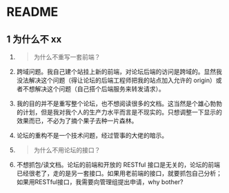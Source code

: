 # README

## 1 为什么不 xx

1.  > 为什么不重写一套前端？

   1.  跨域问题。我自己建个站挂上新的前端，对论坛后端的访问是跨域的。显然我没法解决这个问题（得让论坛的后端工程师把我的站点加入允许的 origin）或者不想解决这个问题（自己搭个后端服务来转发请求）。
   2.  我的目的并不是重写整个论坛，也不想阅读很多的文档。这当然是个雄心勃勃的计划，但是我对我个人的生产力水平而言是不现实的。只想调整一下显示的效果而已，不必为了摘个果子去种一片森林。
   3.  论坛的重构不是一个技术问题，经过管事的大佬的暗示。

2.  > 为什么不用论坛的接口？

   1.  不想抓包/读文档。论坛的前端和开放的 RESTful 接口是无关的，论坛的前端已经很老了，走的是另一套接口。如果用老前端的接口，就要抓包自己分析；如果用RESTful接口，我需要向管理组提出申请，why bother?


